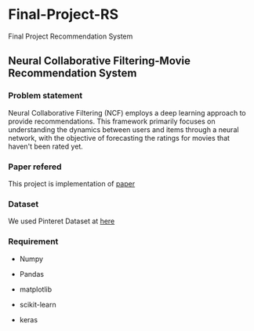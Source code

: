 # Final-Project-RS

Final Project Recommendation System

## Neural Collaborative Filtering-Movie Recommendation System

### Problem statement

Neural Collaborative Filtering (NCF) employs a deep learning approach to provide recommendations. This framework primarily focuses on understanding the dynamics between users and items through a neural network, with the objective of forecasting the ratings for movies that haven't been rated yet.

### Paper refered


This project is implementation of [paper](https://arxiv.org/pdf/1708.05031.pdf)

### Dataset

We used Pinteret Dataset at [here](https://sites.google.com/site/xueatalphabeta/academic-projects)


### Requirement

 * Numpy

 * Pandas

 * matplotlib

 * scikit-learn

 * keras